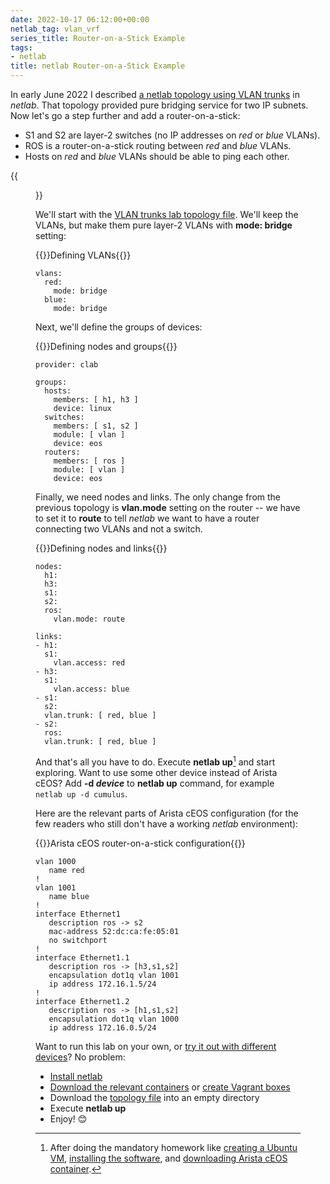 ```yaml
---
date: 2022-10-17 06:12:00+00:00
netlab_tag: vlan_vrf
series_title: Router-on-a-Stick Example
tags:
- netlab
title: netlab Router-on-a-Stick Example
---
```

In early June 2022 I described [a netlab topology using VLAN trunks](/2022/06/netsim-vlan-trunk/) in *netlab*. That topology provided pure bridging service for two IP subnets. Now let's go a step further and add a router-on-a-stick: 

* S1 and S2 are layer-2 switches (no IP addresses on *red* or *blue* VLANs).
* ROS is a router-on-a-stick routing between *red* and *blue* VLANs.
* Hosts on *red* and *blue* VLANs should be able to ping each other.

{{<figure src="/2022/10/netlab-router-stick.png" caption="Lab topology">}}
<!--more-->
We'll start with the [VLAN trunks lab topology file](https://github.com/ipspace/netlab-examples/blob/master/VLAN/vlan-trunk/topology.yml). We'll keep the VLANs, but make them pure layer-2 VLANs with **mode: bridge** setting:

{{<cc>}}Defining VLANs{{</cc>}}
```
vlans:
  red:
    mode: bridge
  blue:
    mode: bridge
```

Next, we'll define the groups of devices:

{{<cc>}}Defining nodes and groups{{</cc>}}
```
provider: clab

groups:
  hosts:
    members: [ h1, h3 ]
    device: linux
  switches:
    members: [ s1, s2 ]
    module: [ vlan ]
    device: eos
  routers:
    members: [ ros ]
    module: [ vlan ]
    device: eos 
```

Finally, we need nodes and links. The only change from the previous topology is **vlan.mode** setting on the router -- we have to set it to **route** to tell *netlab* we want to have a router connecting two VLANs and not a switch.

{{<cc>}}Defining nodes and links{{</cc>}}
```
nodes:
  h1:
  h3:
  s1:
  s2:
  ros:
    vlan.mode: route

links:
- h1:
  s1:
    vlan.access: red
- h3:
  s1:
    vlan.access: blue
- s1:
  s2:
  vlan.trunk: [ red, blue ]
- s2:
  ros:
  vlan.trunk: [ red, blue ]
```

And that's all you have to do. Execute **netlab up**[^HW] and start exploring. Want to use some other device instead of Arista cEOS? Add **-d _device_** to **netlab up** command, for example `netlab up -d cumulus`.

[^HW]: After doing the mandatory homework like [creating a Ubuntu VM](https://netlab.tools/install/ubuntu-vm/), [installing the software](https://netlab.tools/labs/clab/), and [downloading Arista cEOS container](https://netlab.tools/labs/ceos/).

Here are the relevant parts of Arista cEOS configuration (for the few readers who still don't have a working *netlab* environment):

{{<cc>}}Arista cEOS router-on-a-stick configuration{{</cc>}}
```
vlan 1000
   name red
!
vlan 1001
   name blue
!
interface Ethernet1
   description ros -> s2
   mac-address 52:dc:ca:fe:05:01
   no switchport
!
interface Ethernet1.1
   description ros -> [h3,s1,s2]
   encapsulation dot1q vlan 1001
   ip address 172.16.1.5/24
!
interface Ethernet1.2
   description ros -> [h1,s1,s2]
   encapsulation dot1q vlan 1000
   ip address 172.16.0.5/24
```

Want to run this lab on your own, or [try it out with different devices](https://github.com/ipspace/netlab-examples/tree/master/VLAN/vlan-router-on-a-stick#changing-device-types)? No problem:

* [Install netlab](https://netlab.tools/install/)
* [Download the relevant containers](https://netlab.tools/labs/clab/) or [create Vagrant boxes](https://netlab.tools/labs/libvirt/)
* Download the [topology file](https://github.com/ipspace/netlab-examples/blob/master/VLAN/vlan-router-on-a-stick/topology.yml) into an empty directory
* Execute **netlab up**
* Enjoy! 😊